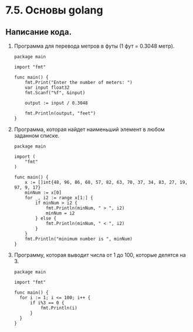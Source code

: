 # 7.5. Основы golang  

## Написание кода.  

   1. Программа для перевода метров в футы (1 фут = 0.3048 метр).  
      ```
      package main
      
      import "fmt"
      
      func main() {
          fmt.Print("Enter the number of meters: ")
          var input float32
          fmt.Scanf("%f", &input)
      
          output := input / 0.3048
      
          fmt.Println(output, "feet")
      }
      ```
   2. Программа, которая найдет наименьший элемент в любом заданном списке.  
      ```
      package main
      
      import (
          "fmt"
      )
      
      func main() {
          x := []int{48, 96, 86, 68, 57, 82, 63, 70, 37, 34, 83, 27, 19, 97, 9, 17}
          minNum := x[0]
          for _, i2 := range x[1:] {
              if minNum > i2 {
                  fmt.Println(minNum, " > ", i2)
                  minNum = i2
              } else {
                  fmt.Println(minNum, " < ", i2)
              }
          }
          fmt.Println("minimum number is ", minNum)
      }
      ```
   3. Программу, которая выводит числа от 1 до 100, которые делятся на 3.  
      ```
      package main
      
      import "fmt"
      
      func main() {
      	for i := 1; i <= 100; i++ {
      		if i%3 == 0 {
      			fmt.Println(i)
      		}
      	}
      }
      ```
      
